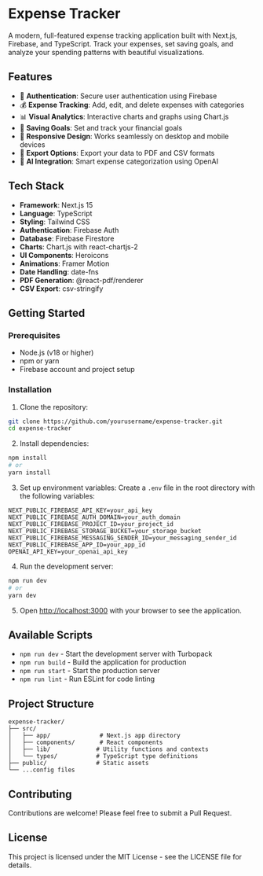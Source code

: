 # Expense Tracker

A modern, full-featured expense tracking application built with Next.js, Firebase, and TypeScript. Track your expenses, set saving goals, and analyze your spending patterns with beautiful visualizations.

## Features

- 🔐 **Authentication**: Secure user authentication using Firebase
- 💰 **Expense Tracking**: Add, edit, and delete expenses with categories
- 📊 **Visual Analytics**: Interactive charts and graphs using Chart.js
- 🎯 **Saving Goals**: Set and track your financial goals
- 📱 **Responsive Design**: Works seamlessly on desktop and mobile devices
- 📄 **Export Options**: Export your data to PDF and CSV formats
- 🤖 **AI Integration**: Smart expense categorization using OpenAI

## Tech Stack

- **Framework**: Next.js 15
- **Language**: TypeScript
- **Styling**: Tailwind CSS
- **Authentication**: Firebase Auth
- **Database**: Firebase Firestore
- **Charts**: Chart.js with react-chartjs-2
- **UI Components**: Heroicons
- **Animations**: Framer Motion
- **Date Handling**: date-fns
- **PDF Generation**: @react-pdf/renderer
- **CSV Export**: csv-stringify

## Getting Started

### Prerequisites

- Node.js (v18 or higher)
- npm or yarn
- Firebase account and project setup

### Installation

1. Clone the repository:
```bash
git clone https://github.com/yourusername/expense-tracker.git
cd expense-tracker
```

2. Install dependencies:
```bash
npm install
# or
yarn install
```

3. Set up environment variables:
Create a `.env` file in the root directory with the following variables:
```env
NEXT_PUBLIC_FIREBASE_API_KEY=your_api_key
NEXT_PUBLIC_FIREBASE_AUTH_DOMAIN=your_auth_domain
NEXT_PUBLIC_FIREBASE_PROJECT_ID=your_project_id
NEXT_PUBLIC_FIREBASE_STORAGE_BUCKET=your_storage_bucket
NEXT_PUBLIC_FIREBASE_MESSAGING_SENDER_ID=your_messaging_sender_id
NEXT_PUBLIC_FIREBASE_APP_ID=your_app_id
OPENAI_API_KEY=your_openai_api_key
```

4. Run the development server:
```bash
npm run dev
# or
yarn dev
```

5. Open [http://localhost:3000](http://localhost:3000) with your browser to see the application.

## Available Scripts

- `npm run dev` - Start the development server with Turbopack
- `npm run build` - Build the application for production
- `npm run start` - Start the production server
- `npm run lint` - Run ESLint for code linting

## Project Structure

```
expense-tracker/
├── src/
│   ├── app/              # Next.js app directory
│   ├── components/       # React components
│   ├── lib/             # Utility functions and contexts
│   └── types/           # TypeScript type definitions
├── public/              # Static assets
└── ...config files
```

## Contributing

Contributions are welcome! Please feel free to submit a Pull Request.

## License

This project is licensed under the MIT License - see the LICENSE file for details.

